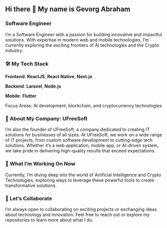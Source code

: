 ## Hi there 👋 My name is Gevorg Abraham

### Software Engineer
I’m a Software Engineer with a passion for building innovative and impactful solutions. With expertise in modern web and mobile technologies, I’m currently exploring the exciting frontiers of AI technologies and the Crypto industry.

### 🛠️ My Tech Stack
**Frontend**: **ReactJS**, **React Native**, **Next.js** 

**Backend**: **Laravel**, **Node.js**

**Mobile**: **Flutter**

Focus Areas: AI development, blockchain, and cryptocurrency technologies
### 💼 About My Company: UFreeSoft
I’m also the founder of UFreeSoft, a company dedicated to creating IT solutions for businesses of all sizes. At UFreeSoft, we work on a wide range of IT projects, from custom software development to cutting-edge tech solutions. Whether it’s a web application, mobile app, or AI-driven system, we take pride in delivering high-quality results that exceed expectations.

### 🌟 What I’m Working On Now
Currently, I’m diving deep into the world of Artificial Intelligence and Crypto Technologies, exploring ways to leverage these powerful tools to create transformative solutions.

### 🚀 Let’s Collaborate
I’m always open to collaborating on exciting projects or exchanging ideas about technology and innovation. Feel free to reach out or explore my repositories to learn more about what I do.
